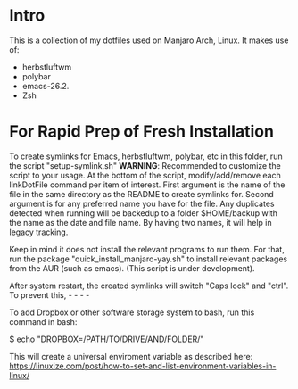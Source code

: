 Intro
=====

This is a collection of my dotfiles used on Manjaro Arch, Linux.  It
 makes use of:
 
- herbstluftwm
- polybar
- emacs-26.2.
- Zsh


For Rapid Prep of Fresh Installation
====================================

To create symlinks for Emacs, herbstluftwm, polybar, etc in this
folder, run the script "setup-symlink.sh" **WARNING**: Recommended to
customize the script to your usage.  At the bottom of the script,
modify/add/remove each linkDotFile command per item of interest.
First argument is the name of the file in the same directory as the
README to create symlinks for.  Second argument is for any preferred
name you have for the file.  Any duplicates detected when running will
be backedup to a folder $HOME/backup with the name as the date and
file name.  By having two names, it will help in legacy tracking.

Keep in mind it does not install the relevant programs to run them.
For that, run the package "quick_install_manjaro-yay.sh" to install
relevant packages from the AUR (such as emacs). (This script is under
development).

After system restart, the created symlinks will switch "Caps lock" and
"ctrl".  To prevent this, - - - -

To add Dropbox or other software storage system to bash, run this
command in bash:

$ echo "DROPBOX=/PATH/TO/DRIVE/AND/FOLDER/"

This will create a universal enviroment variable as described here: 
https://linuxize.com/post/how-to-set-and-list-environment-variables-in-linux/
